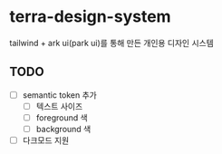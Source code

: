 # terra-design-system

tailwind + ark ui(park ui)를 통해 만든 개인용 디자인 시스템

## TODO

- [ ] semantic token 추가
  - [ ] 텍스트 사이즈
  - [ ] foreground 색
  - [ ] background 색
- [ ] 다크모드 지원
